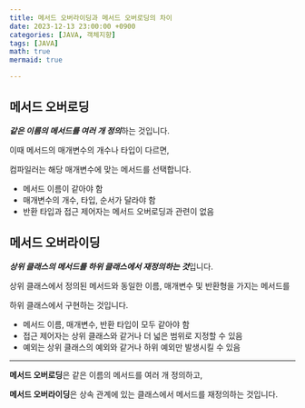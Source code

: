 ```yaml
---
title: 메서드 오버라이딩과 메서드 오버로딩의 차이
date: 2023-12-13 23:00:00 +0900
categories: [JAVA, 객체지향]
tags: [JAVA]
math: true
mermaid: true

---
```


## **메서드 오버로딩**

***같은 이름의 메서드를 여러 개 정의***하는 것입니다. 

이때 메서드의 매개변수의 개수나 타입이 다르면, 

컴파일러는 해당 매개변수에 맞는 메서드를 선택합니다.

- 메서드 이름이 같아야 함
- 매개변수의 개수, 타입, 순서가 달라야 함
- 반환 타입과 접근 제어자는 메서드 오버로딩과 관련이 없음


## **메서드 오버라이딩**

***상위 클래스의 메서드를 하위 클래스에서 재정의하는 것***입니다. 

 상위 클래스에서 정의된 메서드와 동일한 이름, 매개변수 및 반환형을 가지는 메서드를 

 하위 클래스에서 구현하는 것입니다.

- 메서드 이름, 매개변수, 반환 타입이 모두 같아야 함
- 접근 제어자는 상위 클래스와 같거나 더 넓은 범위로 지정할 수 있음
- 예외는 상위 클래스의 예외와 같거나 하위 예외만 발생시킬 수 있음

<hr>


**메서드 오버로딩**은 같은 이름의 메서드를 여러 개 정의하고, 

**메서드 오버라이딩**은 상속 관계에 있는 클래스에서 메서드를 재정의하는 것입니다.